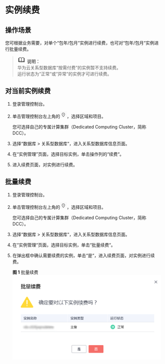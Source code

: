 # 实例续费<a name="TOPIC_0142028223"></a>

## 操作场景<a name="section36712096194014"></a>

您可根据业务需要，对单个“包年/包月“实例进行续费，也可对“包年/包月“实例进行批量续费。

>![](public_sys-resources/icon-note.gif) **说明：**   
>华为云关系型数据库“按需付费”的实例暂不支持续费。  
>运行状态为“正常“或“异常“的实例才可进行续费。  

## 对当前实例续费<a name="section59386647165940"></a>

1.  登录管理控制台。
2.  单击管理控制台左上角的![](figures/region.png)，选择区域和项目。

    您可选择自己的专属计算集群（Dedicated Computing Cluster，简称DCC）。

3.  选择“数据库  \>  关系型数据库“，进入关系型数据库信息页面。
4.  在“实例管理”页面，选择目标实例，单击操作列的“续费“。
5.  进入续费页面，对实例进行续费。

## 批量续费<a name="section164251716142211"></a>

1.  登录管理控制台。
2.  单击管理控制台左上角的![](figures/region.png)，选择区域和项目。

    您可选择自己的专属计算集群（Dedicated Computing Cluster，简称DCC）。

3.  选择“数据库  \>  关系型数据库“，进入关系型数据库信息页面。
4.  在“实例管理“页面，选择目标实例，单击“批量续费“。
5.  在弹出框中确认需要续费的实例，单击“是“，进入续费页面，对实例进行续费。

    **图 1**  批量续费<a name="fig724321684916"></a>  
    ![](figures/批量续费.png "批量续费")


